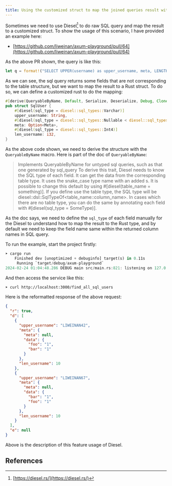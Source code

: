 ```yaml
---
title: Using the customized struct to map the joined queries result with Rust Diesel
---
```


Sometimes we need to use Diesel[^diesel] to do raw SQL query and map the result to a customized struct. To show the usage of this scenario, I have provided an example here:

- [https://github.com/liweinan/axum-playground/pull/64](https://github.com/liweinan/axum-playground/pull/64)

As the above PR shown, the query is like this:

```rust
let q = format!("SELECT UPPER(username) as upper_username, meta, LENGTH(username) as len_username FROM users");
```

As we can see, the sql query returns some fields that are not corresponding to the table structure, but we want to map the result to a Rust struct. To do so, we can define a customized rust to do the mapping:

```rust
#[derive(QueryableByName, Default, Serialize, Deserialize, Debug, Clone, PartialEq)]
pub struct SqlUser {
    #[diesel(sql_type = diesel::sql_types::Varchar)]
    upper_username: String,
    #[diesel(sql_type = diesel::sql_types::Nullable < diesel::sql_types::Jsonb >)]
    meta: Option<Meta>,
    #[diesel(sql_type = diesel::sql_types::Int4)]
    len_username: i32,
}
```

As the above code shown, we need to derive the structure with the `QueryableByName` macro. Here is part of the doc of `QueryableByName`:

> Implements QueryableByName for untyped sql queries, such as that one generated by sql_query
To derive this trait, Diesel needs to know the SQL type of each field. It can get the data from the corresponding table type. It uses the snake_case type name with an added s. It is possible to change this default by using #[diesel(table_name = something)]. If you define use the table type, the SQL type will be diesel::dsl::SqlTypeOf<table_name::column_name>. In cases which there are no table type, you can do the same by annotating each field with #[diesel(sql_type = SomeType)].

As the doc says, we need to define the `sql_type` of each field manually for the Diesel to understand how to map the result to the Rust type, and by default we need to keep the field name same within the returned column names in SQL query.

To run the example, start the project firstly:

```rust
➤ cargo run                                                                                                                                                                                                                                                                                                                                                        01:04:45
    Finished dev [unoptimized + debuginfo] target(s) in 0.11s
     Running `target/debug/axum-playground`
2024-02-24 01:04:48.286 DEBUG main src/main.rs:821: listening on 127.0.0.1:3000
```

And then access the service like this:

```bash
➤ curl http://localhost:3000/find_all_sql_users                                                                                                                                  00:54:46
```

Here is the reformatted response of the above request:

```json
{
  "r": true,
  "d": [
    {
      "upper_username": "LIWEINAN42",
      "meta": {
        "meta": null,
        "data": {
          "foo": "1",
          "bar": "1"
        }
      },
      "len_username": 10
    },
    {
      "upper_username": "LIWEINAN67",
      "meta": {
        "meta": null,
        "data": {
          "bar": "1",
          "foo": "1"
        }
      },
      "len_username": 10
    }
  ],
  "e": null
}
```

Above is the description of this feature usage of Diesel. 

## References

[^diesel]: [https://diesel.rs/](https://diesel.rs/)

